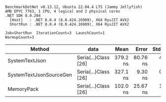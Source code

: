```

BenchmarkDotNet v0.13.12, Ubuntu 22.04.4 LTS (Jammy Jellyfish)
AMD EPYC 7763, 1 CPU, 4 logical and 2 physical cores
.NET SDK 8.0.204
  [Host]   : .NET 8.0.4 (8.0.424.16909), X64 RyuJIT AVX2
  ShortRun : .NET 8.0.4 (8.0.424.16909), X64 RyuJIT AVX2

Job=ShortRun  IterationCount=3  LaunchCount=1  
WarmupCount=3  

```
| Method                  | data                 | Mean     | Error    | StdDev  | Min      | Max      | Gen0   | Allocated |
|------------------------ |--------------------- |---------:|---------:|--------:|---------:|---------:|-------:|----------:|
| SystemTextJson          | Seria(...)Class [26] | 379.2 ns | 80.76 ns | 4.43 ns | 376.7 ns | 384.4 ns | 0.0038 |     328 B |
| SystemTextJsonSourceGen | Seria(...)Class [26] | 327.1 ns |  9.30 ns | 0.51 ns | 326.5 ns | 327.6 ns | 0.0043 |     368 B |
| MemoryPack              | Seria(...)Class [26] | 102.0 ns | 25.67 ns | 1.41 ns | 101.2 ns | 103.7 ns | 0.0014 |     128 B |
